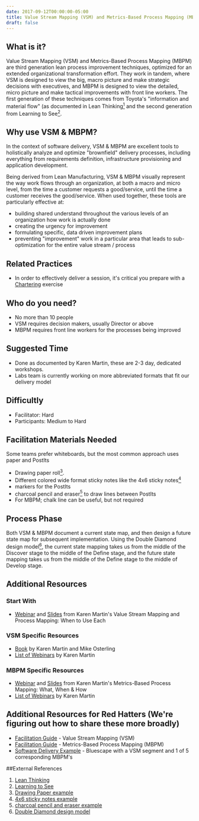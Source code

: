 ```yaml
---
date: 2017-09-12T00:00:00-05:00
title: Value Stream Mapping (VSM) and Metrics-Based Process Mapping (MBPM)
draft: false
---
```


## What is it?

Value Stream Mapping (VSM) and Metrics-Based Process Mapping (MBPM) are third generation lean process improvement techniques, optimized for an extended organizational transformation effort. They work in tandem, where VSM is designed to view the big, macro picture and make strategic decisions with executives, and MBPM is designed to view the detailed, micro picture and make tactical improvements with front line workers. The first generation of these techniques comes from Toyota's "information and material flow" (as documented in Lean Thinking[<sup>1</sup>](#footnote-1) and the second generation from Learning to See[<sup>2</sup>](#footnote-2).

## Why use VSM & MBPM?

In the context of software delivery, VSM & MBPM are excellent tools to holistically analyze and optimize "brownfield" delivery processes, including everything from requirements definition, infrastructure provisioning and application development.

Being derived from Lean Manufacturing, VSM & MBPM visually represent the way work flows through an organization, at both a macro and micro level, from the time a customer requests a good/service, until the time a customer receives the good/service. When used together, these tools are particularly effective at:

- building shared understand throughout the various levels of an organization how work is actually done
- creating the urgency for improvement
- formulating specific, data driven improvement plans
- preventing "improvement" work in a particular area that leads to sub-optimization for the entire value stream / process

## Related Practices

- In order to effectively deliver a session, it's critical you prepare with a [Chartering](/technique/chartering/) exercise

## Who do you need?

- No more than 10 people
- VSM requires decision makers, usually Director or above
- MBPM requires front line workers for the processes being improved

## Suggested Time

- Done as documented by Karen Martin, these are 2-3 day, dedicated workshops.
- Labs team is currently working on more abbreviated formats that fit our delivery model

## Difficultly

- Facilitator: Hard
- Participants: Medium to Hard

## Facilitation Materials Needed

Some teams prefer whiteboards, but the most common approach uses paper and PostIts

- Drawing paper roll[<sup>3</sup>](#footnote-3).
- Different colored wide format sticky notes like the 4x6 sticky notes[<sup>4</sup>](#footnote-4)
- markers for the PostIts
- charcoal pencil and eraser[<sup>5</sup>](#footnote-5) to draw lines between PostIts
- For MBPM; chalk line can be useful, but not required

## Process Phase

Both VSM & MBPM document a current state map, and then design a future state map for subsequent implementation. Using the Double Diamond design model[<sup>6</sup>](#footnote-6), the current state mapping takes us from the middle of the Discover stage to the middle of the Define stage, and the future state mapping takes us from the middle of the Define stage to the middle of Develop stage.

## Additional Resources

### Start With

- [Webinar](https://vimeo.com/149407030) and [Slides](https://www.slideshare.net/KarenMartinGroup/vsmmbpmwhenyouoptforeach) from Karen Martin's Value Stream Mapping and Process Mapping: When to Use Each

### VSM Specific Resources

- [Book](https://www.ksmartin.com/books/value-stream-mapping/) by Karen Martin and Mike Osterling
- [List of Webinars](https://www.ksmartin.com/webinar/value-stream-mapping/) by Karen Martin

### MBPM Specific Resources

- [Webinar](https://vimeo.com/54601924) and [Slides](https://www.slideshare.net/KarenMartinGroup/metricsbased-process-mapping-what-when-how) from Karen Martin's Metrics-Based Process Mapping: What, When & How
- [List of Webinars](https://www.ksmartin.com/webinar/metrics-based-process-mapping/) by Karen Martin

## Additional Resources for Red Hatters (We're figuring out how to share these more broadly)

- [Facilitation Guide](https://docs.google.com/a/redhat.com/presentation/d/1dtDYS83vUDn42wj5Mjik96N-NdEuofbX5_2il0p93L4/edit?usp=sharing) - Value Stream Mapping (VSM)
- [Facilitation Guide](https://docs.google.com/presentation/d/1Ijkm2zMLMiJ4KS_evA4ufug0fOL01QOEsxBsZ89_EdA/edit#slide=id.gb6f3e2d2d_2_207) - Metrics-Based Process Mapping (MBPM)
- [Software Delivery Example](https://app.bluescape.com/Bszck243FZrhMzcBVTTE?targetRect=%5B33678%2C4692%2C39053%2C10011%5D) - Bluescape with a VSM segment and 1 of 5 corresponding MBPM's

##External References

1. <a name="footnote-1"></a>[Lean Thinking](https://www.lean.org/BookStore/ProductDetails.cfm?SelectedProductID=88)
2. <a name="footnote-2"></a>[Learning to See](https://www.lean.org/Bookstore/ProductDetails.cfm?SelectedProductId=9)
3. <a name="footnote-3"></a>[Drawing Paper example](http://www.ikea.com/us/en/catalog/products/80324072/)
4. <a name="footnote-4"></a>[4x6 sticky notes example](https://www.amazon.com/Post-Sticky-Janeiro-Collection-4621-SSAU/dp/B001UXFT70)
5. <a name="footnote-5"></a>[charcoal pencil and eraser example](https://www.amazon.com/Studio-25-Piece-Drawing-Artists-Charcoal/dp/1441310207)
6. <a name="footnote-6"></a>[Double Diamond design model](https://medium.com/digital-experience-design/how-to-apply-a-design-thinking-hcd-ux-or-any-creative-process-from-scratch-b8786efbf812)
